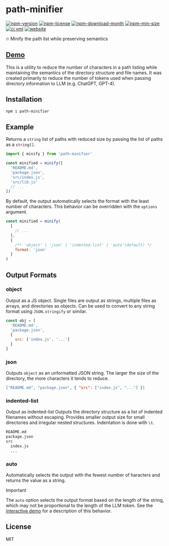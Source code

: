 <!----- BEGIN GHOST DOCS HEADER ----->

# path-minifier

<!----- BEGIN GHOST DOCS BADGES -----><a href="https://npmjs.com/package/path-minifier"><img src="https://img.shields.io/npm/v/path-minifier" alt="npm-version" /></a> <a href="https://npmjs.com/package/path-minifier"><img src="https://img.shields.io/npm/l/path-minifier" alt="npm-license" /></a> <a href="https://npmjs.com/package/path-minifier"><img src="https://img.shields.io/npm/dm/path-minifier" alt="npm-download-month" /></a> <a href="https://npmjs.com/package/path-minifier"><img src="https://img.shields.io/bundlephobia/min/path-minifier" alt="npm-min-size" /></a> <a href="https://github.com/jill64/path-minifier/actions/workflows/ci.yml"><img src="https://github.com/jill64/path-minifier/actions/workflows/ci.yml/badge.svg" alt="ci.yml" /></a> <a href="https://path-minifier.jill64.dev"><img src="https://img.shields.io/website?up_message=working&down_message=down&url=https%3A%2F%2Fpath-minifier.jill64.dev" alt="website" /></a><!----- END GHOST DOCS BADGES ----->

🔥 Minify the path list while preserving semantics

## [Demo](https://path-minifier.jill64.dev)

<!----- END GHOST DOCS HEADER ----->

This is a utility to reduce the number of characters in a path listing while maintaining the semantics of the directory structure and file names.
It was created primarily to reduce the number of tokens used when passing directory information to LLM (e.g. ChatGPT, GPT-4).

## Installation

```sh
npm i path-minifier
```

## Example

Returns a `string` list of paths with reduced size by passing the list of paths as a `string[]`.

```js
import { minify } from 'path-minifier'

const minified = minify([
  'README.md',
  'package.json',
  'src/index.js',
  'src/lib.js'
  // ...
])
```

By default, the output automatically selects the format with the least number of characters.
This behavior can be overridden with the `options` argument.

```js
const minified = minify(
  [
    // ...
  ],
  {
    /** 'object' | 'json' | 'indented-list' | 'auto'(default) */
    format: 'json'
  }
)
```

## Output Formats

### object

Output as a JS object.
Single files are output as strings, multiple files as arrays, and directories as objects.
Can be used to convert to any string format using `JSON.stringify` or similar.

```js
const obj = [
  'README.md',
  'package.json',
  {
    src: ['index.js', '...']
  }
]
```

### json

Outputs `object` as an unformatted JSON string.
The larger the size of the directory, the more characters it tends to reduce.

```json
["README.md", "package.json", { "src": ["index.js", "..."] }]
```

### indented-list

Output as indented-list
Outputs the directory structure as a list of indented filenames without escaping.
Provides smaller output size for small directories and irregular nested structures.
Indentation is done with `\t`.

```txt
README.md
package.json
src
  index.js
  ...
```

### auto

Automatically selects the output with the fewest number of haracters and returns the value as a string.

> [!IMPORTANT]
> The `auto` option selects the output format based on the length of the string, which may not be proportional to the length of the LLM token.
> See the [interactive demo](https://path-minifier.jill64.dev) for a description of this behavior.

<!----- BEGIN GHOST DOCS FOOTER ----->

## License

MIT

<!----- END GHOST DOCS FOOTER ----->
